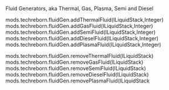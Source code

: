 Fluid Generators, aka Thermal, Gas, Plasma, Semi and Diesel

mods.techreborn.fluidGen.addThermalFluid(ILiquidStack,Integer)
mods.techreborn.fluidGen.addGasFluid(ILiquidStack,Integer)
mods.techreborn.fluidGen.addSemiFluid(ILiquidStack,Integer)
mods.techreborn.fluidGen.addDieselFluid(ILiquidStack,Integer)
mods.techreborn.fluidGen.addPlasmaFluid(ILiquidStack,Integer)

mods.techreborn.fluidGen.removeThermalFluid(ILiquidStack)
mods.techreborn.fluidGen.removeGasFluid(ILiquidStack)
mods.techreborn.fluidGen.removeSemiFluid(ILiquidStack)
mods.techreborn.fluidGen.removeDieselFluid(ILiquidStack)
mods.techreborn.fluidGen.removePlasmaFluid(ILiquidStack
